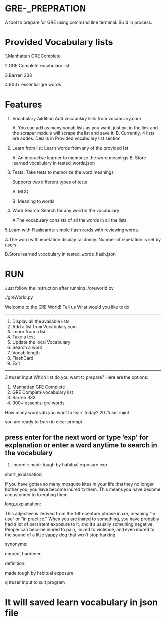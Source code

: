# GRE-_PREPRATION
A tool to prepare for GRE using command line terminal. Build in process.

# Provided Vocabulary lists 

1.Manhattan GRE Complete

2.GRE Complete vocabulary list

3.Barren 333

4.900+ essential gre words

# Features

1. Vocabulary Addition Add vocabulary lists from vocabulary.com

     A. You can add as many vocab lists as you want, just put in the link and the scraper module will scrape the list and save it.
     B. Currently, 4 lists are addes. Details in Provided vocabulary list section
2. Learn from list: Learn words from any of the provided list

    A. An interactive learner to memorize the word meanings
    B. Store learned vocabulary in tested_words.json
3. Tests: Take tests to memorize the word meanings

   Supports two different types of tests
   
      A. MCQ
      
      B. Meaning to words
      
4. Word Search: Search for any word in the vocabulary

   A.The vocabulary consists of all the words in all the lists.
    
5.Learn with Flashcards: simple flash cards with reviewing words.

   A.The word with repetation display randomly. Number of repetation is set by users.
   
   B.Store learned vocabulary in tested_words_flash.json
   
# RUN

Just follow the instruction after running ./greworld.py

./greWorld.py

Welcome to the GRE World!
Tell us What would you like to do

------------------------------------
1. Display all the available lists
2. Add a list from Vocabulary.com
3. Learn from a list
4. Take a test
5. Update the local Vocabulary
6. Search a word
7. Vocab length
8. FlashCard
9. Exit
------------------------------------
3 #user input
Which list do you want to prepare? Here are the options:

1. Manhattan GRE Complete
2. GRE Complete vocabulary list
3. Barren 333
4. 900+ essential gre words

How many words do you want to learn today?
20 #user input

you are ready to learn in clear prompt

press enter for the next word or type 'exp' for explanation or enter a word anytime to search in the vocabulary
--------------------------------------------------------

1. inured  ::  made tough by habitual exposure
exp

short_explanation:

If you have gotten so many mosquito bites in your life that they no longer bother you, you have become inured to them. This means you have become accustomed to tolerating them.

long_explanation:

This adjective is derived from the 16th-century phrase in ure, meaning “in use” or “in practice.” When you are inured to something, you have probably had a lot of persistent exposure to it, and it’s usually something negative. People can become inured to pain, inured to violence, and even inured to the sound of a little yappy dog that won’t stop barking.

synonyms:

enured, hardened

definition:

made tough by habitual exposure

q #user input to quit program
# It will saved learn vocabulary in json file 


   
